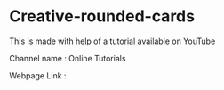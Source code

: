 # Creative-rounded-cards

This is made with help of a tutorial available on YouTube

Channel name : Online Tutorials

Webpage Link :
